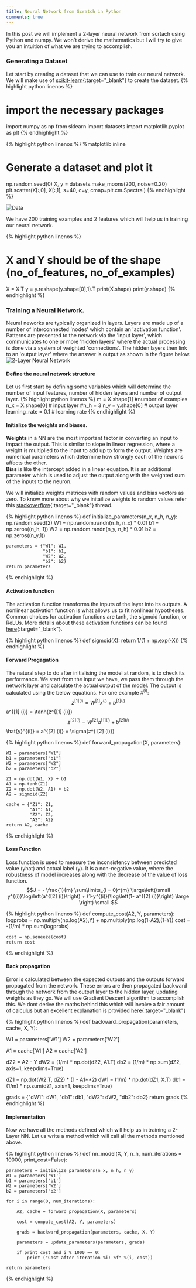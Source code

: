 ```yaml
---
title: Neural Network from Scratch in Python 
comments: true
---
```


In this post we will implement a 2-layer neural network from scrtach using Python and numpy. We won't derive the mathematics but I will try to give you an intuition of what we are trying to accomplish.

### Generating a Dataset
Let start by creating a dataset that we can use to train our neural network. We will make use of [scikit-learn](http://scikit-learn.org/){:target="_blank"} to create the dataset.
{% highlight python linenos %}
# import the necessary packages
import numpy as np
from sklearn import datasets
import matplotlib.pyplot as plt
{% endhighlight %}


{% highlight python linenos %}
%matplotlib inline 
# Generate a dataset and plot it
np.random.seed(0)
X, y = datasets.make_moons(200, noise=0.20)
plt.scatter(X[:,0], X[:,1], s=40, c=y, cmap=plt.cm.Spectral)
{% endhighlight %}

![Data](/img/nn_scratch_1.png "Data")

We have 200 training examples and 2 features which will help us in training our neural network.

{% highlight python linenos %}
# X and Y should be of the shape (no_of_features, no_of_examples)
X = X.T
y = y.reshape(y.shape[0],1).T
print(X.shape)
print(y.shape)
{% endhighlight %}

### Training a Neural Network.
Neural neworks are typically organized in layers. Layers are made up of a number of interconnected 'nodes' which contain an 'activation function'. Patterns are presented to the network via the 'input layer', which communicates to one or more 'hidden layers' where the actual processing is done via a system of weighted 'connections'. The hidden layers then link to an 'output layer' where the answer is output as shown in the figure below.
![2-Layer Neural Network](/img/nn_scratch_2.jpeg "2-Layer Neural Network")

#### Define the neural network structure
Let us first start by defining some variables which will determine the number of input features, number of hidden layers and number of output layer.
{% highlight python linenos %}
m = X.shape[1] #number of examples
n_x = X.shape[0] # input layer
#n_h = 3
n_y = y.shape[0] # output layer
learning_rate = 0.1 # learning rate
{% endhighlight %}

#### Initialize the weights and biases.
**Weights** in a NN are the most important factor in converting an input to impact the output. This is similar to slope in linear regression, where a weight is multiplied to the input to add up to form the output. Weights are numerical parameters which determine how strongly each of the neurons affects the other.  
**Bias** is like the intercept added in a linear equation. It is an additional parameter which is used to adjust the output along with the weighted sum of the inputs to the neuron.    

We will initialize weights matrices with random values and bias vectors as zero. To know more about why we initailize weights to random values refer this [stackoverflow](https://stackoverflow.com/questions/20027598/why-should-weights-of-neural-networks-be-initialized-to-random-numbers){:target="_blank"} thread.

{% highlight python linenos %}
def initialize_parameters(n_x, n_h, n_y):
    np.random.seed(2)
    W1 = np.random.randn(n_h, n_x) * 0.01
    b1 = np.zeros((n_h, 1))
    W2 = np.random.randn(n_y, n_h) * 0.01
    b2 = np.zeros((n_y,1))
    
    parameters = {"W1": W1,
                  "b1": b1,
                  "W2": W2,
                  "b2": b2}
    return parameters
{% endhighlight %}

#### Activation function
The activation function transforms the inputs of the layer into its outputs. A nonlinear activation function is what allows us to fit nonlinear hypotheses.  
Common choices for activation functions are tanh, the sigmoid function, or ReLUs. More details about these activation functions can be found [here](http://cs231n.github.io/neural-networks-1/#actfun){:target="_blank"}.

{% highlight python linenos %}
def sigmoid(X):
    return 1/(1 + np.exp(-X))
{% endhighlight %}

#### Forward Progagation
The natural step to do after initialising the model at random, is to check its performance. We start from the input we have, we pass them through the network layer and calculate the actual output of the model. The output is calculated using the below equations.
For one example $x^{(i)}$:
$$z^{[1] (i)} =  W^{[1]} x^{(i)} + b^{[1] (i)} 
$$a^{[1] (i)} = \tanh(z^{[1] (i)})
$$z^{[2] (i)} = W^{[2]} a^{[1] (i)} + b^{[2] (i)}
$$\hat{y}^{(i)} = a^{[2] (i)} = \sigma(z^{ [2] (i)})

{% highlight python linenos %}
def forward_propagation(X, parameters):
    
    W1 = parameters["W1"]
    b1 = parameters["b1"]
    W2 = parameters["W2"]
    b2 = parameters["b2"]
    
    Z1 = np.dot(W1, X) + b1
    A1 = np.tanh(Z1)
    Z2 = np.dot(W2, A1) + b2
    A2 = sigmoid(Z2)
    
    cache = {"Z1": Z1,
             "A1": A1,
             "Z2": Z2,
             "A2": A2}
    return A2, cache
{% endhighlight %}

#### Loss Function
Loss function is used to measure the inconsistency between predicted value (yhat) and actual label (y). It is a non-negative value, where the robustness of model increases along with the decrease of the value of loss function.
$$J = - \frac{1}{m} \sum\limits_{i = 0}^{m} \large\left(\small y^{(i)}\log\left(a^{[2] (i)}\right) + (1-y^{(i)})\log\left(1- a^{[2] (i)}\right)  \large  \right) \small $$

{% highlight python linenos %}
def compute_cost(A2, Y, parameters):
    logprobs = np.multiply(np.log(A2),Y) + np.multiply(np.log(1-A2),(1-Y))
    cost = -(1/m) * np.sum(logprobs)
    
    cost = np.squeeze(cost)
    return cost
{% endhighlight %}

#### Back propagation
Error is calculated between the expected outputs and the outputs forward propagated from the network. These errors are then propagated backward through the network from the output layer to the hidden layer, updating weights as they go.
We will use Gradient Descent algorithm to accomplish this. We dont derive the maths behind this which will involve a fair amount of calculus but an excellent explanation is provided [here](http://colah.github.io/posts/2015-08-Backprop/){:target="_blank"}

{% highlight python linenos %}
def backward_propagation(parameters, cache, X, Y):
  
  W1 = parameters['W1']
  W2 = parameters['W2']
  
  A1 = cache['A1']
  A2 = cache['A2']
  
  dZ2 = A2 - Y
  dW2 = (1/m) * np.dot(dZ2, A1.T)
  db2 = (1/m) * np.sum(dZ2, axis=1, keepdims=True)
  
  dZ1 = np.dot(W2.T, dZ2) * (1 - A1**2)
  dW1 = (1/m) * np.dot(dZ1, X.T)
  db1 = (1/m) * np.sum(dZ1, axis=1, keepdims=True)
  
  grads = {"dW1": dW1,
           "db1": db1,
           "dW2": dW2,
           "db2": db2}
  return grads
{% endhighlight %}

#### Implementation
Now we have all the methods defined which will help us in training a 2-Layer NN. Let us write a method which will call all the methods mentioned above.

{% highlight python linenos %}
def nn_model(X, Y, n_h, num_iterations = 10000, print_cost=False):
    
    parameters = initialize_parameters(n_x, n_h, n_y)
    W1 = parameters['W1']
    b1 = parameters['b1']
    W2 = parameters['W2']
    b2 = parameters['b2']
    
    for i in range(0, num_iterations):
        
        A2, cache = forward_propagation(X, parameters)
        
        cost = compute_cost(A2, Y, parameters)
        
        grads = backward_propagation(parameters, cache, X, Y)
        
        parameters = update_parameters(parameters, grads)
        
        if print_cost and i % 1000 == 0:
            print ("Cost after iteration %i: %f" %(i, cost))

    return parameters
{% endhighlight %}



